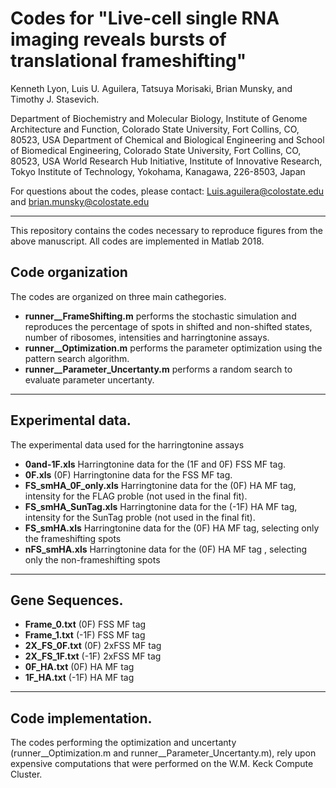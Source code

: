 Codes for "Live-cell single RNA imaging reveals bursts of translational frameshifting"
=======

Kenneth Lyon, Luis U. Aguilera, Tatsuya Morisaki, Brian Munsky, and Timothy J. Stasevich.

Department of Biochemistry and Molecular Biology, Institute of Genome Architecture and Function, Colorado State University, Fort Collins, CO, 80523, USA
Department of Chemical and Biological Engineering and School of Biomedical Engineering, Colorado State University, Fort Collins, CO, 80523, USA
World Research Hub Initiative, Institute of Innovative Research, Tokyo Institute of Technology, Yokohama, Kanagawa, 226-8503, Japan

For questions about the codes, please contact:  Luis.aguilera@colostate.edu and brian.munsky@colostate.edu

---

This repository contains the codes necessary to reproduce figures from the above manuscript. All codes are implemented in Matlab 2018.

## Code organization

The codes are organized on three main cathegories.

  * **runner__FrameShifting.m** performs the stochastic simulation and reproduces the percentage of spots in shifted and non-shifted states, number of ribosomes, intensities and harringtonine assays.
  * **runner__Optimization.m** performs the parameter optimization using the pattern search algorithm. 
  * **runner__Parameter_Uncertanty.m** performs a random search to evaluate parameter uncertanty.

---

## Experimental data.

The experimental data used for the harringtonine assays
* **0and-1F.xls** Harringtonine data for the (1F and 0F) FSS MF tag.
* **0F.xls** (0F) Harringtonine data for the FSS MF tag.
* **FS_smHA_0F_only.xls** Harringtonine data for the (0F) HA MF tag, intensity for the FLAG proble (not used in the final fit).
* **FS_smHA_SunTag.xls** Harringtonine data for the (-1F) HA MF tag, intensity for the SunTag proble (not used in the final fit).
* **FS_smHA.xls** Harringtonine data for the (0F) HA MF tag, selecting only the frameshifting spots
* **nFS_smHA.xls** Harringtonine data for the (0F) HA MF tag , selecting only the non-frameshifting spots

---

## Gene Sequences.
* **Frame_0.txt** (0F) FSS MF tag
* **Frame_1.txt** (-1F) FSS MF tag
* **2X_FS_0F.txt** (0F) 2xFSS MF tag
* **2X_FS_1F.txt** (-1F) 2xFSS MF tag
* **0F_HA.txt** (0F) HA MF tag
* **1F_HA.txt** (-1F) HA MF tag

---  

## Code implementation.

The codes performing the optimization and uncertanty (runner__Optimization.m and runner__Parameter_Uncertanty.m), rely upon expensive computations that were performed on the W.M. Keck Compute Cluster. 
